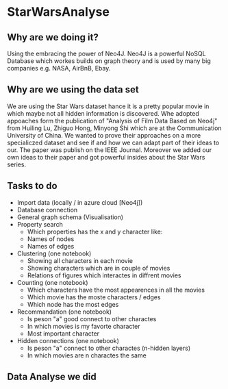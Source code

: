# StarWarsAnalyse

## Why are we doing it?
Using the embracing the power of Neo4J. Neo4J is a powerful NoSQL Database which workes builds on graph theory and is used by many big companies e.g. NASA, AirBnB, Ebay. 

## Why are we using the data set
We are using the Star Wars dataset hance it is a pretty popular movie in which maybe not all hidden information is discovered. Whe adopted appoaches form the publication of "Analysis of Film Data Based on Neo4j" from Huiling Lu, Zhiguo Hong, Minyong Shi which are at the Communication University of China. We wanted to prove their approaches on a more specialiczed dataset and see if and how we can adapt part of their ideas to our. The paper was publish on the IEEE Journal. Moreover we added our own ideas to their paper and got powerful insides about the Star Wars series.  

## Tasks to do
- Import data (locally / in azure cloud [Neo4j])
- Database connection
- General graph schema (Visualisation)
- Property search
  * Which properties has the x and y character like:
  * Names of nodes
  * Names of edges
- Clustering (one notebook)
  * Showing all characters in each movie
  * Showing characters which are in couple of movies
  * Relations of figures which interactes in diffrent movies
- Counting (one notebook)
  * Which characters have the most appearences in all the movies
  * Which movie has the moste characters / edges
  * Which node has the most edges
- Recommandation (one notebook)
  * Is peson "a" good connect to other charactes
  * In which movies is my favorte character
  * Most important character 
- Hidden connections (one notebook)
  * Is peson "a" connect to other charactes (n-hidden layers) 
  * In which movies are n charactes the same
 
 ## Data Analyse we did
 
